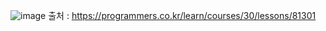 ![image](https://user-images.githubusercontent.com/77186025/176109711-291cd90c-17b1-43eb-a571-b9bb718698c7.png)
출처 :  https://programmers.co.kr/learn/courses/30/lessons/81301
